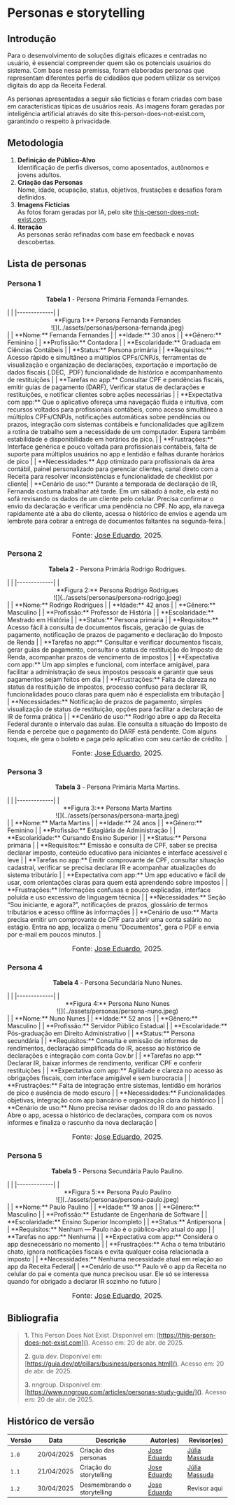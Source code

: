 # Personas e storytelling

## Introdução

Para o desenvolvimento de soluções digitais eficazes e centradas no usuário, é essencial compreender quem são os potenciais usuários do sistema. Com base nessa premissa, foram elaboradas personas que representam diferentes perfis de cidadãos que podem utilizar os serviços digitais do app da Receita Federal.

As personas apresentadas a seguir são fictícias e foram criadas com base em características típicas de usuários reais. As imagens foram geradas por inteligência artificial através do site this-person-does-not-exist.com, garantindo o respeito à privacidade.

## Metodologia

1. **Definição de Público-Alvo**  
   Identificação de perfis diversos, como aposentados, autônomos e jovens adultos.
2. **Criação das Personas**  
   Nome, idade, ocupação, status, objetivos, frustações e desafios foram definidos.
3. **Imagens Fictícias**  
   As fotos foram geradas por IA, pelo site [this-person-does-not-exist.com](https://this-person-does-not-exist.com).
4. **Iteração**  
   As personas serão refinadas com base em feedback e novas descobertas.

## Lista de personas

### Persona 1
<p style="text-align: center"><b>Tabela 1</b> - Persona Primária Fernanda Fernandes.</p>
| |
|-------------|
| <div style="text-align: center;">**Figura 1:** Persona Fernanda Fernandes<br>![](../assets/personas/persona-fernanda.jpeg)</div> |
| **Nome:** Fernanda Fernandes |
| **Idade:** 30 anos |
| **Gênero:** Feminino |
| **Profissão:** Contadora |
| **Escolaridade:** Graduada em Ciências Contábeis  |
| **Status:** Persona primária |
| **Requisitos:** Acesso rápido e simultâneo a múltiplos CPFs/CNPJs, ferramentas de visualização e organização de declarações, exportação e importação de dados fiscais (.DEC, .PDF) funcionalidade de histórico e acompanhamento de restituições |
| **Tarefas no app:** Consultar CPF e pendências fiscais, emitir guias de pagamento (DARF), Verificar status de declarações e restituições, e notificar clientes sobre ações necessárias |
| **Expectativa com app:** Que o aplicativo ofereça uma navegação fluida e intuitiva, com recursos voltados para profissionais contábeis, como acesso simultâneo a múltiplos CPFs/CNPJs, notificações automáticas sobre pendências ou prazos, integração com sistemas contábeis e funcionalidades que agilizem a rotina de trabalho sem a necessidade de um computador. Espera também estabilidade e disponibilidade em horários de pico. |
| **Frustrações:** Interface genérica e pouco voltada para profissionais contábeis, falta de suporte para múltiplos usuários no app e lentidão e falhas durante horários de pico   |
| **Necessidades:** App otimizado para profissionais da área contábil, painel personalizado para gerenciar clientes, canal direto com a Receita para resolver inconsistências e funcionalidade de checklist por cliente|
| **Cenário de uso:** Durante a temporada de declaração de IR, Fernanda costuma trabalhar até tarde. Em um sábado à noite, ela está no sofá revisando os dados de um cliente pelo celular. Precisa confirmar o envio da declaração e verificar uma pendência no CPF. No app, ela navega rapidamente até a aba do cliente, acessa o histórico de envios e agenda um lembrete para cobrar a entrega de documentos faltantes na segunda-feira.|


<font size="3"><p style="text-align: center">Fonte: [Jose Eduardo](https://github.com/jevprado), 2025.</p></font>


### Persona 2
<p style="text-align: center"><b>Tabela 2</b> - Persona Primária Rodrigo Rodrigues.</p>
| |
|-------------|
| <div style="text-align: center;">**Figura 2:** Persona Rodrigo Rodrigues<br>![](../assets/personas/persona-rodrigo.jpeg)</div> |
| **Nome:** Rodrigo Rodrigues |
| **Idade:** 42 anos |
| **Gênero:** Masculino |
| **Profissão:** Professor de História |
| **Escolaridade:** Mestrado em História |
| **Status:** Persona primária |
| **Requisitos:** Acesso fácil à consulta de documentos fiscais, geração de guias de pagamento, notificação de prazos de pagamento e declaração do Imposto de Renda |
| **Tarefas no app:** Consultar e verificar documentos fiscais, gerar guias de pagamento, consultar o status de restituição do Imposto de Renda, acompanhar prazos de vencimento de impostos |
| **Expectativa com app:** Um app simples e funcional, com interface amigável, para facilitar a administração de seus impostos pessoais e garantir que seus pagamentos sejam feitos em dia |
| **Frustrações:** Falta de clareza no status da restituição de impostos, processo confuso para declarar IR, funcionalidades pouco claras para quem não é especialista em tributação |
| **Necessidades:** Notificação de prazos de pagamento, simples visualização de status de restituição, opções para facilitar a declaração de IR de forma prática |
| **Cenário de uso:** Rodrigo abre o app da Receita Federal durante o intervalo das aulas. Ele consulta a situação do Imposto de Renda e percebe que o pagamento do DARF está pendente. Com alguns toques, ele gera o boleto e paga pelo aplicativo com seu cartão de crédito. |

<font size="3"><p style="text-align: center">Fonte: [Jose Eduardo](https://github.com/jevprado), 2025.</p></font>


### Persona 3
<p style="text-align: center"><b>Tabela 3</b> - Persona Primária Marta Martins.</p>
| |
|-------------|
| <div style="text-align: center;">**Figura 3:** Persona Marta Martins<br>![](../assets/personas/persona-marta.jpeg)</div> |
| **Nome:** Marta Martins |
| **Idade:** 24 anos |
| **Gênero:** Feminino |
| **Profissão:** Estagiária de Administração |
| **Escolaridade:** Cursando Ensino Superior |
| **Status:** Persona primária |
| **Requisitos:** Emissão e consulta de CPF, saber se precisa declarar imposto, conteúdo educativo para iniciantes e interface acessível e leve |
| **Tarefas no app:** Emitir comprovante de CPF, consultar situação cadastral, verificar se precisa declarar IR e acompanhar atualizações do sistema tributário |
| **Expectativa com app:** Um app educativo e fácil de usar, com orientações claras para quem está aprendendo sobre impostos |
| **Frustrações:** Informações confusas e pouco explicadas, interface poluída e uso excessivo de linguagem técnica |
| **Necessidades:** Seção “Sou iniciante, e agora?”, notificações de prazos, glossário de termos tributários e acesso offline às informações |
| **Cenário de uso:** Marta precisa emitir um comprovante de CPF para abrir uma conta salário no estágio. Entra no app, localiza o menu "Documentos", gera o PDF e envia por e-mail em poucos minutos. |

<font size="3"><p style="text-align: center">Fonte: [Jose Eduardo](https://github.com/jevprado), 2025.</p></font>


### Persona 4
<p style="text-align: center"><b>Tabela 4</b> - Persona Secundária Nuno Nunes.</p>
| |
|-------------|
| <div style="text-align: center;">**Figura 4:** Persona Nuno Nunes<br>![](../assets/personas/persona-nuno.jpeg)</div> |
| **Nome:**  Nuno Nunes  |
| **Idade:** 52 anos |
| **Gênero:** Masculino |
| **Profissão:** Servidor Público Estadual |
| **Escolaridade:** Pós-graduação em Direito Administrativo |
| **Status:** Persona secundária |
| **Requisitos:** Consulta e emissão de informes de rendimentos, declaração simplificada do IR, acesso ao histórico de declarações e integração com conta Gov.br |
| **Tarefas no app:** Declarar IR, baixar informes de rendimento, verificar CPF e conferir restituições |
| **Expectativa com app:** Agilidade e clareza no acesso às obrigações fiscais, com interface amigável e sem burocracia |
| **Frustrações:** Falta de integração entre sistemas, lentidão em horários de pico e ausência de modo escuro |
| **Necessidades:** Funcionalidades objetivas, integração com app bancário e organização clara do histórico |
| **Cenário de uso:** Nuno precisa revisar dados do IR do ano passado. Abre o app, acessa o histórico de declarações, compara com os novos informes e finaliza o rascunho da nova declaração |

<font size="3"><p style="text-align: center">Fonte: [Jose Eduardo](https://github.com/jevprado), 2025.</p></font>

### Persona 5
<p style="text-align: center"><b>Tabela 5</b> - Persona Secundária Paulo Paulino.</p>
| |
|-------------|
| <div style="text-align: center;">**Figura 5:** Persona Paulo Paulino<br>![](../assets/personas/persona-paulo.jpeg)</div> |
| **Nome:** Paulo Paulino |
| **Idade:** 19 anos |
| **Gênero:** Masculino |
| **Profissão:** Estudante de Engenharia de Software |
| **Escolaridade:** Ensino Superior Incompleto |
| **Status:** Antipersona |
| **Requisitos:** Nenhum — Paulo não é o público-alvo atual do app |
| **Tarefas no app:** Nenhuma |
| **Expectativa com app:** Considera o app desnecessário no momento |
| **Frustrações:** Acha o tema tributário chato, ignora notificações fiscais e evita qualquer coisa relacionada a imposto |
| **Necessidades:** Nenhuma necessidade atual em relação ao app da Receita Federal|
| **Cenário de uso:** Paulo vê o app da Receita no celular do pai e comenta que nunca precisou usar. Ele só se interessa quando for obrigado a declarar IR sozinho no futuro |

<font size="3"><p style="text-align: center">Fonte: [Jose Eduardo](https://github.com/jevprado), 2025.</p></font>


## Bibliografia
> <a>1.</a> This Person Does Not Exist. Disponível em: [https://this-person-does-not-exist.com](). Acesso em: 20 de abr. de 2025.
>
> <a>2.</a> guia.dev. Disponível em: [https://guia.dev/pt/pillars/business/personas.html](). Acesso em: 20 de abr. de 2025.
>
> <a>3.</a> nngroup. Disponível em: [https://www.nngroup.com/articles/personas-study-guide/](). Acesso em: 20 de abr. de 2025.
>


## Histórico de versão
Versão |   Data  | Descrição | Autor(es) | Revisor(es)
------ | ---- | ------ | ---------- | ----------
`1.0` | 20/04/2025 | Criação das personas | [Jose Eduardo](https://github.com/jevprado) | [Júlia Massuda](https://github.com/JuliaReis18) |
`1.1` | 21/04/2025 | Criação do storytelling | [Jose Eduardo](https://github.com/jevprado) | [Júlia Massuda](https://github.com/JuliaReis18) |
`1.2` | 30/04/2025 | Desmembrando o storytelling | [Jose Eduardo](https://github.com/jevprado) | Revisor aqui  |